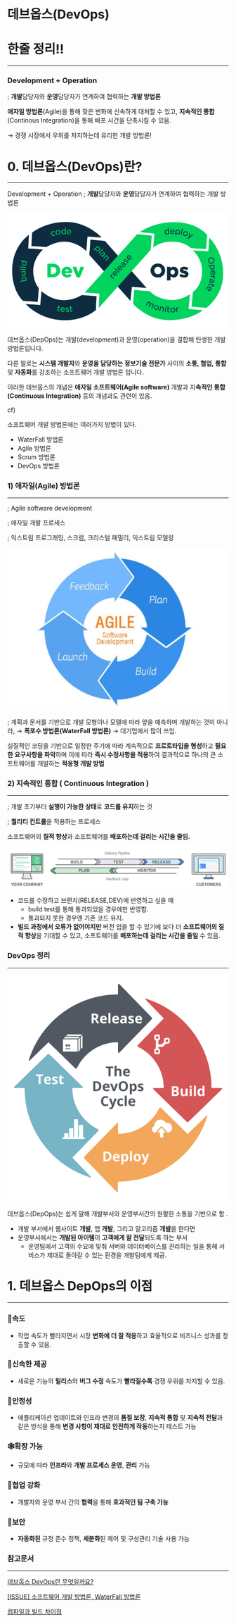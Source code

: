 # 데브옵스(DevOps)

# 한줄 정리‼️

---

### Development + Operation

; **개발**담당자와 **운영**담당자가 연계하여 협력하는 **개발 방법론** 

**애자일 방법론**(Agile)을 통해 잦은 변화에 신속하게 대처할 수 있고, **지속적인 통합**(Continous Integration)을 통해 배포 시간을 단축시킬 수 있음.

→ 경쟁 시장에서 우위를 차지하는데 유리한 개발 방법론! 

# 0. 데브옵스(DevOps)란?

---

Development + Operation ; **개발**담당자와 **운영**담당자가 연계하여 협력하는 개발 방법론 

![DevOps1](./image/DevOps1.png)

데브옵스(DepOps)는 개발(development)과 운영(operation)을 결합해 탄생한 개발 방법론입니다. 

다른 말로는 **시스템 개발자**와 **운영을 담당하는 정보기술 전문가** 사이의 **소통, 협업, 통합** 및 **자동화**를 강조하는 소프트웨어 개발 방법론 입니다.

이러한 데브옵스의 개념은 **애자일 소프트웨어(Agile software)** 개발과 지**속적인 통합(Continuous Integration)** 등의 개념과도 관련이 있음. 

cf)

소프트웨어 개발 방법론에는 여러가지 방법이 있다.

- WaterFall 방법론
- Agile 방법론
- Scrum 방법론
- DevOps 방법론

### 1) 애자일(Agile) 방법론

---

; Agile software development 

; 애자일 개발 프로세스 

; 익스트림 프로그래밍, 스크럼, 크리스털 패밀리, 익스트림 모델링 

![DevOps2](./image/DevOps2.png)

; 계획과 문서를 기반으로 개발 모형이나 모델에 따라 앞을 예측하며 개발하는 것이 아니라, → **폭포수 방법론(WaterFall 방법론)** → 대기업에서 많이 쓰임. 

 실질적인 코딩을 기반으로 일정한 주기에 따라 계속적으로 **프로토타입을 형성**하고 **필요한 요구사항을 파악**하며 이에 따라 **즉시 수정사항을 적용**하여 결과적으로 하나의 큰 소프트웨어를 개발하는 **적응형 개발 방법** 

### 2) 지속적인 통합 ( Continuous Integration )

---

; 개발 초기부터 **실행이 가능한 상태**로 **코드를 유지**하는 것 

; **퀄리티 컨트롤**을 적용하는 프로세스

소프트웨어의 **질적 향상**과 소프트웨어를 **배포하는데 걸리는 시간을 줄임.**

![DevOps3](./image/DevOps3.png)

- 코드를 수정하고 브랜치(RELEASE,DEV)에 반영하고 싶을 때
    - build test를 통해 통과되었을 경우에만 반영함.
    - 통과되지 못한 경우엔 기존 코드 유지.
- **빌드 과정에서 오류가 없어야지만** 버전 업을 할 수 있기에 보다 더 **소프트웨어의 질적 향상**을 기대할 수 있고, 소프트웨어를 **배포하는데 걸리는 시간을 줄일** 수 있음.

### DevOps 정리

---

![DevOps4](./image/DevOps4.png)

데브옵스(DepOps)는 쉽게 말해 개발부서와 운영부서간의 원활한 소통을 기반으로 함 .

- 개발 부서에서 웹사이트 **개발**, 앱 **개발**, 그리고 알고리즘 **개발**을 한다면
- 운영부서에서는 **개발된 아이템**이 **고객에게 잘 전달**되도록 하는 부서
    - 운영팀에서 고객의 수요에 맞춰 서버와 데이터베이스를 관리하는 일을 통해 서비스가 제대로 돌아갈 수 있는 환경을 개발팀에게 제공.

# 1. 데브옵스 DepOps의 이점

---

### 🚀속도

- 작업 속도가 빨라지면서 시장 **변화에 더 잘 적응**하고 효율적으로 비즈니스 성과를 창출할 수 있음.

### 🤾신속한 제공

- 새로운 기능의 **릴리스**와 **버그 수정** 속도가 **빨라질수록** 경쟁 우위를 차지할 수 있음.

### 🐢안정성

- 애플리케이션 업데이트와 인프라 변경의 **품질 보장**, **지속적 통합** 및 **지속적 전달**과 같은 방식을 통해 **변경 사항이 제대로 안전하게 작동**하는지 테스트 가능

### 🕸️확장 가능

- 규모에 따라 **인프라**와 **개발 프로세스 운영**, **관리** 가능

### 👯협업 강화

- 개발자와 운영 부서 간의 **협력**을 통해 **효과적인 팀 구축 가능**

### 🔐보안

- **자동화된** 규정 준수 정책, **세분화**된 제어 및 구성관리 기술 사용 가능

### 참고문서

---

[데브옵스 DevOps란 무엇일까요?](https://m.blog.naver.com/acornedu/221519913222)

[[ISSUE] 소프트웨어 개발 방법론, WaterFall 방법론](https://issac-min.tistory.com/9)

[컴파일과 빌드 차이점](https://freezboi.tistory.com/39)
